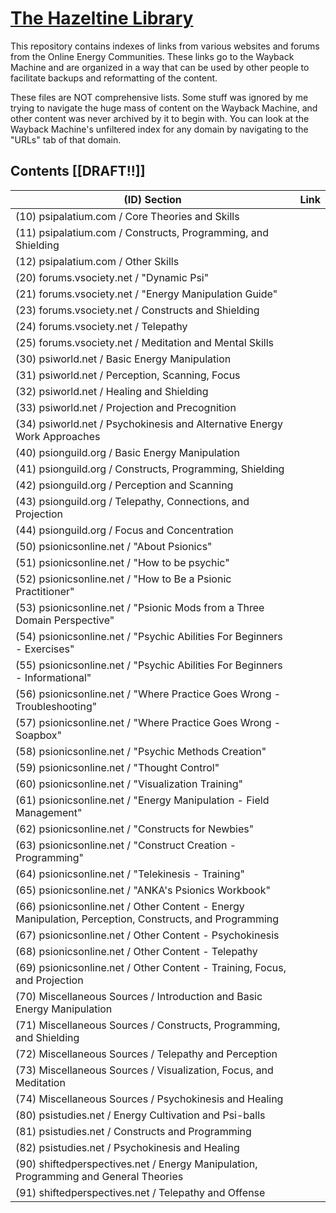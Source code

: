 # [The Hazeltine Library](https://github.com/libhazeltine/libhazeltine)

This repository contains indexes of links from various websites and forums from the Online Energy Communities. 
These links go to the Wayback Machine and are organized in a way that can be used by other people to facilitate backups and reformatting of the content.

These files are NOT comprehensive lists. Some stuff was ignored by me trying to navigate the huge mass of content on the Wayback Machine, and other content was never archived by it to begin with. You can look at the Wayback Machine's unfiltered index for any domain by navigating to the "URLs" tab of that domain.

## Contents [[DRAFT!!]]
| (ID) Section | Link |
| ------- | ---- |
| (10) psipalatium.com / Core Theories and Skills | 
| (11) psipalatium.com / Constructs, Programming, and Shielding | 
| (12) psipalatium.com / Other Skills | 
| (20) forums.vsociety.net / "Dynamic Psi"
| (21) forums.vsociety.net / "Energy Manipulation Guide"
| (23) forums.vsociety.net / Constructs and Shielding
| (24) forums.vsociety.net / Telepathy
| (25) forums.vsociety.net / Meditation and Mental Skills 
| (30) psiworld.net / Basic Energy Manipulation
| (31) psiworld.net / Perception, Scanning, Focus
| (32) psiworld.net / Healing and Shielding
| (33) psiworld.net / Projection and Precognition
| (34) psiworld.net / Psychokinesis and Alternative Energy Work Approaches
| (40) psionguild.org / Basic Energy Manipulation
| (41) psionguild.org / Constructs, Programming, Shielding
| (42) psionguild.org / Perception and Scanning
| (43) psionguild.org / Telepathy, Connections, and Projection
| (44) psionguild.org / Focus and Concentration
| (50) psionicsonline.net / "About Psionics"
| (51) psionicsonline.net / "How to be psychic"
| (52) psionicsonline.net / "How to Be a Psionic Practitioner"
| (53) psionicsonline.net / "Psionic Mods from a Three Domain Perspective"
| (54) psionicsonline.net / "Psychic Abilities For Beginners - Exercises"
| (55) psionicsonline.net / "Psychic Abilities For Beginners - Informational"
| (56) psionicsonline.net / "Where Practice Goes Wrong - Troubleshooting"
| (57) psionicsonline.net / "Where Practice Goes Wrong - Soapbox"
| (58) psionicsonline.net / "Psychic Methods Creation"
| (59) psionicsonline.net / "Thought Control"
| (60) psionicsonline.net / "Visualization Training"
| (61) psionicsonline.net / "Energy Manipulation - Field Management"
| (62) psionicsonline.net / "Constructs for Newbies"
| (63) psionicsonline.net / "Construct Creation - Programming"
| (64) psionicsonline.net / "Telekinesis - Training"
| (65) psionicsonline.net / "ANKA's Psionics Workbook"
| (66) psionicsonline.net / Other Content - Energy Manipulation, Perception, Constructs, and Programming
| (67) psionicsonline.net / Other Content - Psychokinesis
| (68) psionicsonline.net / Other Content - Telepathy
| (69) psionicsonline.net / Other Content - Training, Focus, and Projection
| (70) Miscellaneous Sources / Introduction and Basic Energy Manipulation
| (71) Miscellaneous Sources / Constructs, Programming, and Shielding
| (72) Miscellaneous Sources / Telepathy and Perception
| (73) Miscellaneous Sources / Visualization, Focus, and Meditation
| (74) Miscellaneous Sources / Psychokinesis and Healing
| (80) psistudies.net / Energy Cultivation and Psi-balls
| (81) psistudies.net / Constructs and Programming
| (82) psistudies.net / Psychokinesis and Healing
| (90) shiftedperspectives.net / Energy Manipulation, Programming and General Theories
| (91) shiftedperspectives.net / Telepathy and Offense